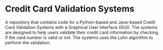 # Credit Card Validation Systems
A repository that contains code for a Python-based and Java-based Credit Card Validation Systems with a Graphical User Interface (GUI). The systems are designed to help users validate their credit card information by checking if the card number is valid or not.  The systems uses the Luhn algorithm to perform the validation.
